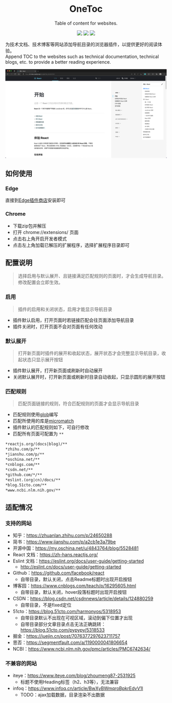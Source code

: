 <div align="center">
<h1>OneToc</h1>
<p>Table of content for websites.</p>

![](https://badges.aleen42.com/src/react.svg)
![](https://badges.aleen42.com/src/typescript.svg)
![](https://badges.aleen42.com/src/vitejs.svg)
</div>

为技术文档、技术博客等网站添加导航目录的浏览器插件，以提供更好的阅读体验。
<br>
Append TOC to the websites such as technical documentation, technical blogs, etc. to provide a better reading experience.

![](screenshots/1.png)

## 如何使用
### Edge
直接到[Edge插件商店](https://microsoftedge.microsoft.com/addons/detail/onetoc/jkgapfniamkoblbmbhdjlnfklihlpjmc)安装即可 

### Chrome
- 下载zip包并解压
- 打开 chrome://extensions/ 页面 
- 点击右上角开启开发者模式 
- 点击左上角加载已解压的扩展程序，选择扩展程序目录即可

## 配置说明
> 选择启用与默认展开、且链接满足匹配规则的页面时，才会生成导航目录。修改配置会立即生效。

### 启用
> 插件的启用和关闭状态，启用才能显示导航目录
- 插件默认启用，打开页面时若链接匹配会往页面添加导航目录
- 插件关闭时，打开页面不会对页面有任何改动

### 默认展开
> 打开新页面时插件的展开和收起状态，展开状态才会完整显示导航目录，收起状态只显示展开按钮
- 插件默认展开，打开新页面或刷新时自动展开
- 关闭默认展开时，打开新页面或刷新时目录自动收起，只显示圆形的展开按钮

### 匹配规则
> 匹配页面链接的规则，符合匹配规则的页面才会显示导航目录
- 匹配规则使用[glob](https://en.wikipedia.org/wiki/Glob_(programming))编写
- 匹配所使用的库是[micromatch](https://github.com/micromatch/micromatch)
- 插件默认的匹配规则如下，可自行修改
- 匹配所有页面可配置为 `**`
```text
*reactjs.org/(docs|blog)/**
*zhihu.com/p/**
*jianshu.com/p/**
*oschina.net/**
*cnblogs.com/**
*csdn.net/**
*github.com/*/**
*eslint.(org|cn)/docs/**
*blog.51cto.com/**
*www.ncbi.nlm.nih.gov/**
```

## 适配情况
### 支持的网站
- 知乎：https://zhuanlan.zhihu.com/p/24650288
- 简书：https://www.jianshu.com/p/a2cb1e3a79be
- 开源中国：https://my.oschina.net/u/4843764/blog/5528481
- React 文档：https://zh-hans.reactjs.org/
- Eslint 文档：https://eslint.org/docs/user-guide/getting-started
  - http://eslint.cn/docs/user-guide/getting-started
- Github：https://github.com/facebook/react
  - 自带目录，默认关闭，点击Readme标题时出现开启按钮
- 博客园：https://www.cnblogs.com/teach/p/16295605.html
  - 自带目录，默认关闭，hover段落标题时出现开启按钮
- CSDN：https://blog.csdn.net/csdnnews/article/details/124880259
  - 自带目录，不是fixed定位
- 51cto：https://blog.51cto.com/harmonyos/5318953
  - 自带目录默认不出现在可视区域，滚动到偏下位置才出现
  - 自带目录部分文章目录点击无法正确跳转：https://blog.51cto.com/pypypy/5318533
- 掘金：https://juejin.cn/post/7076377297623711757
- 思否：https://segmentfault.com/a/1190000041806654
- NCBI：https://www.ncbi.nlm.nih.gov/pmc/articles/PMC6742634/

### 不兼容的网站
- iteye：https://www.iteye.com/blog/zhoumeng87-2531925
  - 标题不使用Heading标签（h2、h3等），无法兼容
- infoq：https://www.infoq.cn/article/BwXyBWmqroBpkrEdvV1l
  - TODO：ajax加载数据，目录渲染不出数据

